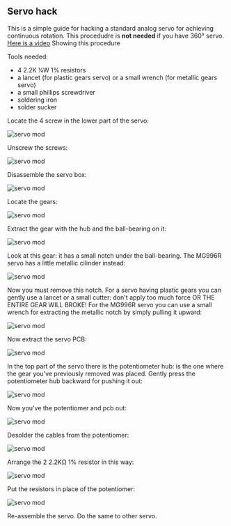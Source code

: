 ## Servo hack

This is a simple guide for hacking a standard analog servo for achieving continuous rotation. This procedudre is **not needed** if you have 360° servo.
[Here is a video](https://www.youtube.com/watch?v=_Ubauj75d9E) Showing this procedure

Tools needed:

- 4 2.2K ¼W 1% resistors
- a lancet (for plastic gears servo) or a small wrench (for metallic gears servo)
- a small phillips screwdriver
- soldering iron
- solder sucker

Locate the 4 screw in the lower part of the servo:  

![servo mod](../media/instructions/servo_mod/servo_mod_001.jpg)

Unscrew the screws:

![servo mod](../media/instructions/servo_mod/servo_mod_002.jpg)

Disassemble the servo box:

![servo mod](../media/instructions/servo_mod/servo_mod_003.jpg)

Locate the gears:

![servo mod](../media/instructions/servo_mod/servo_mod_004.jpg)

Extract the gear with the hub and the ball-bearing on it:

![servo mod](../media/instructions/servo_mod/servo_mod_005.jpg)

Look at this gear: it has a small notch under the ball-bearing. The MG996R servo has a little metallic cilinder instead:

![servo mod](../media/instructions/servo_mod/servo_mod_006.jpg)

Now you must remove this notch. For a servo having plastic gears you can gently use a lancet or a small cutter: don't apply too much force OR THE ENTIRE GEAR WILL BROKE! For the MG996R servo you can use a small wrench for extracting the metallic notch by simply pulling it upward:

![servo mod](../media/instructions/servo_mod/servo_mod_007.jpg)

Now extract the servo PCB:

![servo mod](../media/instructions/servo_mod/servo_mod_008.jpg)

In the top part of the servo there is the potentiometer hub: is the one where the gear you've previously removed was placed. Gently press the potentiometer hub backward for pushing it out:

![servo mod](../media/instructions/servo_mod/servo_mod_009.jpg)

Now you've the potentiomer and pcb out:

![servo mod](../media/instructions/servo_mod/servo_mod_010.jpg)

Desolder the cables from the potentiomer:

![servo mod](../media/instructions/servo_mod/servo_mod_011.jpg)

Arrange the 2 2.2KΩ 1% resistor in this way:

![servo mod](../media/instructions/servo_mod/servo_mod_012.jpg)

Put the resistors in place of the potentiomer:

![servo mod](../media/instructions/servo_mod/servo_mod_013.jpg)

Re-assemble the servo. Do the same to other servo.
